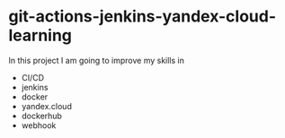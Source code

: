 # git-actions-jenkins-yandex-cloud-learning
In this project I am going to improve my skills in 
- CI/CD
- jenkins
- docker
- yandex.cloud
- dockerhub
- webhook


